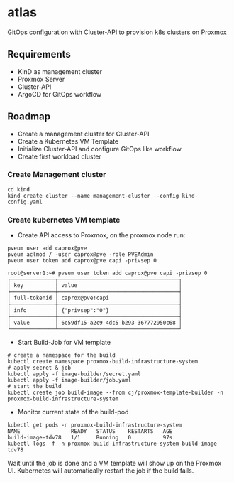 # atlas
GitOps configuration with Cluster-API to provision k8s clusters on Proxmox

## Requirements
- KinD as management cluster
- Proxmox Server 
- Cluster-API
- ArgoCD for GitOps workflow

## Roadmap
- Create a management cluster for Cluster-API
- Create a Kubernetes VM Template
- Initialize Cluster-API and configure GitOps like workflow
- Create first workload cluster

### Create Management cluster
```shell
cd kind
kind create cluster --name management-cluster --config kind-config.yaml
```

### Create kubernetes VM template
- Create API access to Proxmox, on the proxmox node run:
```shell
pveum user add caprox@pve
pveum aclmod / -user caprox@pve -role PVEAdmin
pveum user token add caprox@pve capi -privsep 0
```
```shell
root@server1:~# pveum user token add caprox@pve capi -privsep 0
┌──────────────┬──────────────────────────────────────┐
│ key          │ value                                │
╞══════════════╪══════════════════════════════════════╡
│ full-tokenid │ caprox@pve!capi                      │
├──────────────┼──────────────────────────────────────┤
│ info         │ {"privsep":"0"}                      │
├──────────────┼──────────────────────────────────────┤
│ value        │ 6e59df15-a2c9-4dc5-b293-367772950c68 │
└──────────────┴──────────────────────────────────────┘
```
- Start Build-Job for VM template
```shell
# create a namespace for the build
kubectl create namespace proxmox-build-infrastructure-system
# apply secret & job
kubectl apply -f image-builder/secret.yaml
kubectl apply -f image-builder/job.yaml
# start the build
kubectl create job build-image --from cj/proxmox-template-builder -n proxmox-build-infrastructure-system 
```
- Monitor current state of the build-pod
```shell
kubectl get pods -n proxmox-build-infrastructure-system
NAME                READY   STATUS    RESTARTS   AGE
build-image-tdv78   1/1     Running   0          97s
kubectl logs -f -n proxmox-build-infrastructure-system build-image-tdv78
```
Wait until the job is done and a VM template will show up on the Proxmox UI. Kubernetes will automatically restart the job if the build fails.
